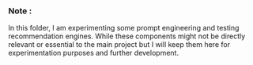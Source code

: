 ### Note : 

In this folder, I am experimenting some prompt engineering and testing recommendation engines. While these components might not be directly relevant or essential to the main project but I will keep them here for experimentation purposes and further development.